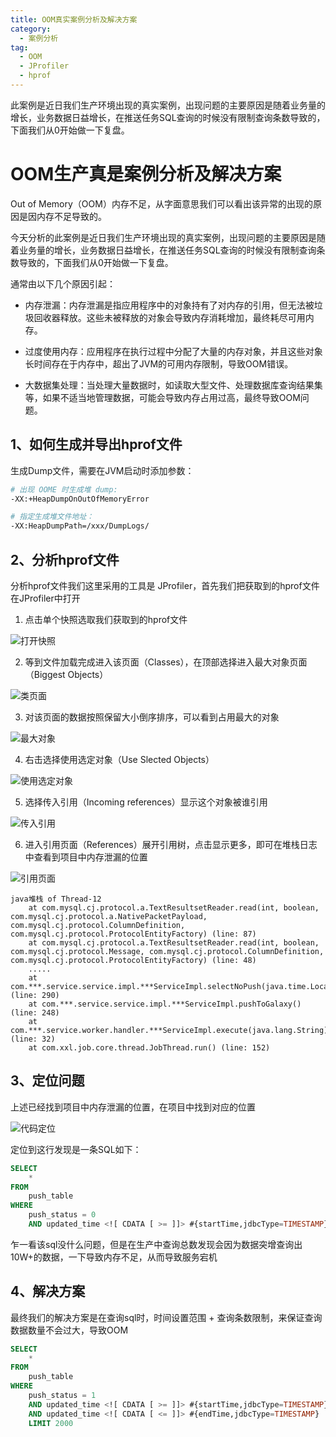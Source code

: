 ```yaml
---
title: OOM真实案例分析及解决方案
category:
  - 案例分析
tag:
  - OOM
  - JProfiler
  - hprof
---
```


此案例是近日我们生产环境出现的真实案例，出现问题的主要原因是随着业务量的增长，业务数据日益增长，在推送任务SQL查询的时候没有限制查询条数导致的，下面我们从0开始做一下复盘。
<!-- more -->

# OOM生产真是案例分析及解决方案

Out of Memory（OOM）内存不足，从字面意思我们可以看出该异常的出现的原因是因内存不足导致的。

今天分析的此案例是近日我们生产环境出现的真实案例，出现问题的主要原因是随着业务量的增长，业务数据日益增长，在推送任务SQL查询的时候没有限制查询条数导致的，下面我们从0开始做一下复盘。

通常由以下几个原因引起：

- 内存泄漏：内存泄漏是指应用程序中的对象持有了对内存的引用，但无法被垃圾回收器释放。这些未被释放的对象会导致内存消耗增加，最终耗尽可用内存。

- 过度使用内存：应用程序在执行过程中分配了大量的内存对象，并且这些对象长时间存在于内存中，超出了JVM的可用内存限制，导致OOM错误。

- 大数据集处理：当处理大量数据时，如读取大型文件、处理数据库查询结果集等，如果不适当地管理数据，可能会导致内存占用过高，最终导致OOM问题。

  

## 1、如何生成并导出hprof文件

生成Dump文件，需要在JVM启动时添加参数：

```sh
# 出现 OOME 时生成堆 dump:  
-XX:+HeapDumpOnOutOfMemoryError

# 指定生成堆文件地址：
-XX:HeapDumpPath=/xxx/DumpLogs/
```



## 2、分析hprof文件

分析hprof文件我们这里采用的工具是 JProfiler，首先我们把获取到的hprof文件在JProfiler中打开

1. 点击单个快照选取我们获取到的hprof文件

![打开快照](/images/image-20240526225203437.png)

2. 等到文件加载完成进入该页面（Classes），在顶部选择进入最大对象页面（Biggest Objects）

![类页面](/images/image-20240524180438360.png)

3. 对该页面的数据按照保留大小倒序排序，可以看到占用最大的对象

![最大对象](/images/image-20240526222004063.png)

4. 右击选择使用选定对象（Use Slected Objects）

![使用选定对象](/images/image-20240526222050730.png)

5. 选择传入引用（Incoming references）显示这个对象被谁引用

![传入引用](/images/image-20240526222231534.png)

6. 进入引用页面（References）展开引用树，点击显示更多，即可在堆栈日志中查看到项目中内存泄漏的位置

![引用页面](/images/image-20240526222304393.png)

```
java堆栈 of Thread-12
    at com.mysql.cj.protocol.a.TextResultsetReader.read(int, boolean, com.mysql.cj.protocol.a.NativePacketPayload, com.mysql.cj.protocol.ColumnDefinition, com.mysql.cj.protocol.ProtocolEntityFactory) (line: 87)
    at com.mysql.cj.protocol.a.TextResultsetReader.read(int, boolean, com.mysql.cj.protocol.Message, com.mysql.cj.protocol.ColumnDefinition, com.mysql.cj.protocol.ProtocolEntityFactory) (line: 48)
    .....
    at com.***.service.service.impl.***ServiceImpl.selectNoPush(java.time.LocalDateTime) (line: 290)
    at com.***.service.service.impl.***ServiceImpl.pushToGalaxy() (line: 248)
    at com.***.service.worker.handler.***ServiceImpl.execute(java.lang.String) (line: 32)
    at com.xxl.job.core.thread.JobThread.run() (line: 152)
```



## 3、定位问题

上述已经找到项目中内存泄漏的位置，在项目中找到对应的位置

![代码定位](/images/image-20240526234008438.png)

定位到这行发现是一条SQL如下：

```sql
SELECT
	* 
FROM
	push_table 
WHERE
	push_status = 0
	AND updated_time <![ CDATA [ >= ]]> #{startTime,jdbcType=TIMESTAMP}
```

乍一看该sql没什么问题，但是在生产中查询总数发现会因为数据突增查询出10W+的数据，一下导致内存不足，从而导致服务宕机



## 4、解决方案

最终我们的解决方案是在查询sql时，时间设置范围 + 查询条数限制，来保证查询数据数量不会过大，导致OOM

```sql
SELECT
	* 
FROM
	push_table 
WHERE
	push_status = 1
	AND updated_time <![ CDATA [ >= ]]> #{startTime,jdbcType=TIMESTAMP}
	AND updated_time <![ CDATA [ <= ]]> #{endTime,jdbcType=TIMESTAMP}
	LIMIT 2000
```

